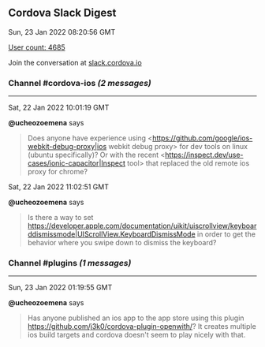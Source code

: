 ## Cordova Slack Digest
Sun, 23 Jan 2022 08:20:56 GMT

[User count: 4685](https://cordova.slack.com/)


Join the conversation at [slack.cordova.io](http://slack.cordova.io/)

### __Channel #cordova-ios__ _(2 messages)_
---

Sat, 22 Jan 2022 10:01:19 GMT

__@ucheozoemena__ says 
> Does anyone have experience using <https://github.com/google/ios-webkit-debug-proxy|ios webkit debug proxy> for dev tools on linux (ubuntu specifically)? Or with the recent <https://inspect.dev/use-cases/ionic-capacitor|Inspect tool> that replaced the old remote ios proxy for chrome?
> 

Sat, 22 Jan 2022 11:02:51 GMT

__@ucheozoemena__ says 
> Is there a way to set <https://developer.apple.com/documentation/uikit/uiscrollview/keyboarddismissmode|UIScrollView.KeyboardDismissMode> in order to get the behavior where you swipe down to dismiss the keyboard?
> 

### __Channel #plugins__ _(1 messages)_
---

Sun, 23 Jan 2022 01:19:55 GMT

__@ucheozoemena__ says 
> Has anyone published an ios app to the app store using this plugin <https://github.com/j3k0/cordova-plugin-openwith/>? It creates multiple ios build targets and cordova doesn't seem to play nicely with that.
> 
